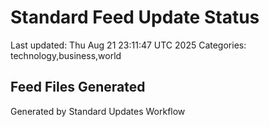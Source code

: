 # Standard Feed Update Status
Last updated: Thu Aug 21 23:11:47 UTC 2025
Categories: technology,business,world

## Feed Files Generated

Generated by Standard Updates Workflow
